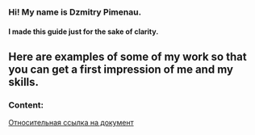 ### Hi! My name is Dzmitry Pimenau.
#### I made this guide just for the sake of clarity.
**Here are examples of some of my work so that you can get a first impression of me and my skills.**
---
### Content:
[Относительная ссылка на документ](../Readme.md)
